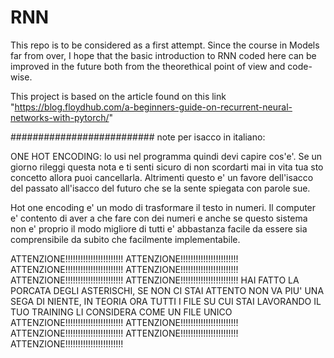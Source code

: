 # RNN

This repo is to be considered as a first attempt. Since the course in Models far from over, I hope that the basic introduction to RNN coded here can be improved in the future both from the theorethical point of view and code-wise.


This project is based on the article found on this link "https://blog.floydhub.com/a-beginners-guide-on-recurrent-neural-networks-with-pytorch/"

##########################
note per isacco in italiano:

ONE HOT ENCODING: lo usi nel programma quindi devi capire cos'e'. Se un giorno rileggi questa nota e ti senti sicuro di non scordarti mai in vita tua sto concetto allora puoi cancellarla. Altrimenti questo e' un favore dell'isacco del passato all'isacco del futuro che se la sente spiegata con parole sue.

Hot one encoding e' un modo di trasformare il testo in numeri. Il computer e' contento di aver a che fare con dei numeri e anche se questo sistema non e' proprio il modo migliore di tutti e' abbastanza facile da essere sia comprensibile da subito che facilmente implementabile.

ATTENZIONE!!!!!!!!!!!!!!!!!!!!!!!
ATTENZIONE!!!!!!!!!!!!!!!!!!!!!!!
ATTENZIONE!!!!!!!!!!!!!!!!!!!!!!!
ATTENZIONE!!!!!!!!!!!!!!!!!!!!!!!
ATTENZIONE!!!!!!!!!!!!!!!!!!!!!!!
ATTENZIONE!!!!!!!!!!!!!!!!!!!!!!!
HAI FATTO LA PORCATA DEGLI ASTERISCHI, SE NON CI STAI ATTENTO NON VA PIU' UNA SEGA DI NIENTE, IN TEORIA ORA TUTTI I FILE SU CUI STAI LAVORANDO IL TUO TRAINING LI CONSIDERA COME UN FILE UNICO
ATTENZIONE!!!!!!!!!!!!!!!!!!!!!!!
ATTENZIONE!!!!!!!!!!!!!!!!!!!!!!!
ATTENZIONE!!!!!!!!!!!!!!!!!!!!!!!
ATTENZIONE!!!!!!!!!!!!!!!!!!!!!!!
ATTENZIONE!!!!!!!!!!!!!!!!!!!!!!!